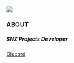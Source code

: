 <img align="center" src="https://github-readme-stats.vercel.app/api?username=it-zeusx&theme=dark&hide_border=true&bg_color=0D1117&text_color=D9D9D9&hide_title=true&icon_color=ee1c3e" />

### ABOUT
##### SNZ Projects Developer
[Discord](https://discord.gg/E6G8tqKzbY)
